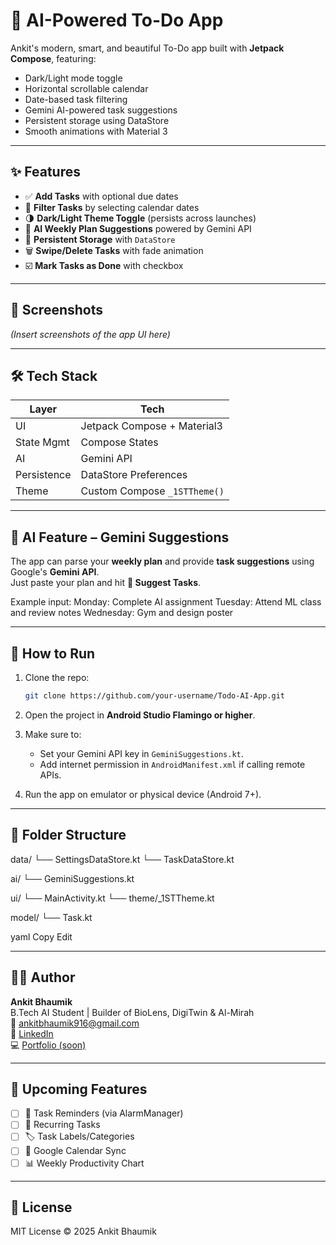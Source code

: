 # 📝 AI-Powered To-Do App

Ankit's modern, smart, and beautiful To-Do app built with **Jetpack Compose**, featuring:
- Dark/Light mode toggle
- Horizontal scrollable calendar
- Date-based task filtering
- Gemini AI-powered task suggestions
- Persistent storage using DataStore
- Smooth animations with Material 3

---

## ✨ Features

- ✅ **Add Tasks** with optional due dates
- 📅 **Filter Tasks** by selecting calendar dates
- 🌗 **Dark/Light Theme Toggle** (persists across launches)
- 🧠 **AI Weekly Plan Suggestions** powered by Gemini API
- 💾 **Persistent Storage** with `DataStore`
- 🗑️ **Swipe/Delete Tasks** with fade animation
- ☑️ **Mark Tasks as Done** with checkbox

---

## 📱 Screenshots

*(Insert screenshots of the app UI here)*

---

## 🛠️ Tech Stack

| Layer        | Tech                            |
|--------------|----------------------------------|
| UI           | Jetpack Compose + Material3     |
| State Mgmt   | Compose States                  |
| AI           | Gemini API                      |
| Persistence  | DataStore Preferences           |
| Theme        | Custom Compose `_1STTheme()`    |

---

## 🧠 AI Feature – Gemini Suggestions

The app can parse your **weekly plan** and provide **task suggestions** using Google's **Gemini API**.  
Just paste your plan and hit **🧠 Suggest Tasks**.

Example input:
Monday: Complete AI assignment
Tuesday: Attend ML class and review notes
Wednesday: Gym and design poster

---

## 🔧 How to Run

1. Clone the repo:
    ```bash
    git clone https://github.com/your-username/Todo-AI-App.git
    ```

2. Open the project in **Android Studio Flamingo or higher**.

3. Make sure to:
    - Set your Gemini API key in `GeminiSuggestions.kt`.
    - Add internet permission in `AndroidManifest.xml` if calling remote APIs.

4. Run the app on emulator or physical device (Android 7+).

---

## 📂 Folder Structure

data/
└── SettingsDataStore.kt
└── TaskDataStore.kt

ai/
└── GeminiSuggestions.kt

ui/
└── MainActivity.kt
└── theme/_1STTheme.kt

model/
└── Task.kt

yaml
Copy
Edit

---

## 🙋‍♂️ Author

**Ankit Bhaumik**  
B.Tech AI Student | Builder of BioLens, DigiTwin & Al-Mirah  
📧 ankitbhaumik916@gmail.com  
🔗 [LinkedIn](https://www.linkedin.com/in/ankit-bhaumik/)  
💻 [Portfolio (soon)](https://yourdomain.com)

---

## 🏁 Upcoming Features

- [ ] 🔔 Task Reminders (via AlarmManager)
- [ ] 🔄 Recurring Tasks
- [ ] 🏷️ Task Labels/Categories
- [ ] 📆 Google Calendar Sync
- [ ] 📊 Weekly Productivity Chart

---

## 📃 License

MIT License © 2025 Ankit Bhaumik
